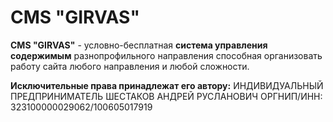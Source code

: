 # CMS "GIRVAS"
__CMS "GIRVAS"__ - условно-бесплатная __система управления содержимым__ разнопрофильного направления способная организовать работу сайта любого направления и любой сложности.

__Исключительные права принадлежат его автору:__
ИНДИВИДУАЛЬНЫЙ ПРЕДПРИНИМАТЕЛЬ ШЕСТАКОВ АНДРЕЙ РУСЛАНОВИЧ
ОРГНИП/ИНН: 323100000029062/100605017919
